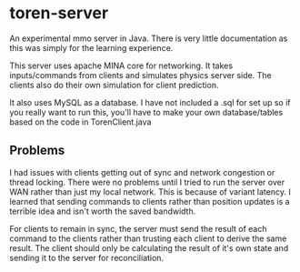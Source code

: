 # toren-server
An experimental mmo server in Java. There is very little documentation as this was simply for the learning experience.

This server uses apache MINA core for networking. It takes inputs/commands from clients and simulates physics server side. The clients also do their own simulation for client prediction. 

It also uses MySQL as a database. I have not included a .sql for set up so if you really want to run this, you'll have to make your own database/tables based on the code in TorenClient.java

## Problems
I had issues with clients getting out of sync and network congestion or thread locking. There were no problems until I tried to run the server over WAN rather than just my local network. This is because of variant latency. I learned that sending commands to clients rather than position updates is a terrible idea and isn't worth the saved bandwidth.

For clients to remain in sync, the server must send the result of each command to the clients rather than trusting each client to derive the same result. The client should only be calculating the result of it's own state and sending it to the server for reconciliation.
